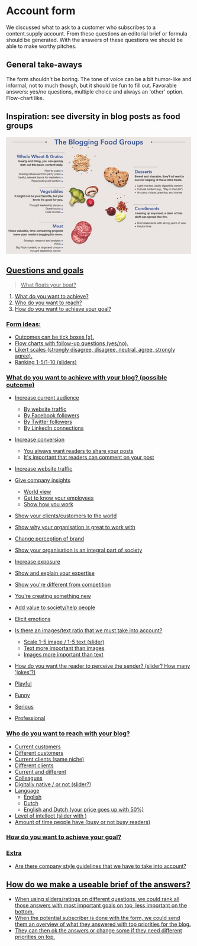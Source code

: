 # Account form

We discussed what to ask to a customer who subscribes to a content.supply account. From these questions an editorial brief or formula should be generated. With the answers of these questions we should be able to make worthy pitches.

## General take-aways

The form shouldn't be boring. The tone of voice can be a bit humor-like and informal, not to much though, but it should be fun to fill out. Favorable answers: yes/no questions, multiple choice and always an 'other' option. Flow-chart like.

## Inspiration: see diversity in blog posts as food groups

<a href="http://www.socialfresh.com/content/uploads/2014/02/well-balanced-blog.jpg"><img src="the-blogging-food-groups.png" width="500">                  
## Questions and goals

> What floats your boat?

1. What do you want to achieve?
2. Who do you want to reach?
3. How do you want to achieve your goal?

### Form ideas:
  * Outcomes can be tick boxes [x].
  * Flow charts with follow-up questions (yes/no).
  * Likert scales (strongly disagree, disagree, neutral, agree, strongly agree).
  * Ranking 1-5/1-10 (sliders)

### What do you want to achieve with your blog? (possible outcome)

* Increase current audience
  * By website traffic
  * By Facebook followers
  * By Twitter followers
  * By LinkedIn connections

* Increase conversion
  * You always want readers to share your posts
  * It's important that readers can comment on your post

* Increase website traffic
* Give company insights
  * World view
  * Get to know your employees
  * Show how you work

* Show your clients/customers to the world
* Show why your organisation is great to work with
* Change perception of brand
* Show your organisation is an integral part of society
* Increase exposure
* Show and explain your expertise
* Show you're different from competition
* You're creating something new
* Add value to society/help people
* Elicit emotions

* Is there an images/text ratio that we must take into account?
  * Scale 1-5 image / 1-5 text (slider)
  * Text more important than images
  * Images more important than text   

* How do you want the reader to perceive the sender? (slider? How many 'jokes'?)
* Playful
* Funny
* Serious
* Professional

### Who do you want to reach with your blog?

* Current customers
* Different customers
* Current clients (same niche)
* Different clients
* Current and different
* Colleagues
* Digitally native / or not (slider?)
* Language
  * English
  * Dutch
  * English and Dutch (your price goes up with 50%)
* Level of intellect (slider with )
* Amount of time people have (busy or not busy readers)

### How do you want to achieve your goal?


### Extra

* Are there company style guidelines that we have to take into account?

## How do we make a useable brief of the answers?

* When using sliders/ratings on different questions, we could rank all those answers with most important goals on top, less important on the bottom. 
* When the potential subscriber is done with the form, we could send them an overview of what they answered with top priorities for the blog.
* They can then ok the answers or change some if they need different priorities on top.
